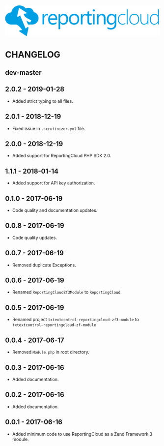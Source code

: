 ![Logo](./data/rc_logo_512.png)

# CHANGELOG

## dev-master

## 2.0.2 - 2019-01-28

* Added strict typing to all files.

## 2.0.1 - 2018-12-19

* Fixed issue in `.scrutinizer.yml` file.

## 2.0.0 - 2018-12-19

* Added support for ReportingCloud PHP SDK 2.0.

## 1.1.1 - 2018-01-14

* Added support for API key authorization.

## 0.1.0 - 2017-06-19

* Code quality and documentation updates.

## 0.0.8 - 2017-06-19

* Code quality updates.

## 0.0.7 - 2017-06-19

* Removed duplicate Exceptions.

## 0.0.6 - 2017-06-19

* Renamed `ReportingCloudZf3Module` to `ReportingCloud`.

## 0.0.5 - 2017-06-19

* Renamed project `txtextcontrol-reportingcloud-zf3-module` to `txtextcontrol-reportingcloud-zf-module`

## 0.0.4 - 2017-06-17

* Removed `Module.php` in root directory.

## 0.0.3 - 2017-06-16

* Added documentation.

## 0.0.2 - 2017-06-16

* Added documentation.

## 0.0.1 - 2017-06-16

* Added minimum code to use ReportingCloud as a Zend Framework 3 module.
